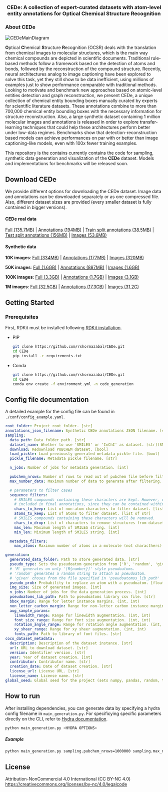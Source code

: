 <!-- PROJECT LOGO -->
<br />
<div align="center">
<h3 align="center">CEDe: A collection of expert-curated datasets with atom-level entity annotations for 
Optical Chemical Structure Recognition</h3>
</div>

<!-- ABOUT THE PROJECT -->
### About CEDe 

![CEDeMainDiagram](https://storage.googleapis.com/lgcede/CEDe%20-%20MainDiagram.png)

**O**ptical **C**hemical **S**tructure **R**ecognition (OCSR) deals with the translation from chemical images 
to molecular structures, which is the main way chemical compounds are depicted in scientific 
documents. Traditional rule-based methods follow a framework based on the detection of atoms 
and bonds, followed by the reconstruction of the compound structure. Recently, neural 
architectures analog to image captioning have been explored to solve this task, yet they 
still show to be data inefficient, using millions of examples just to show performance 
comparable with traditional methods. Looking to motivate and benchmark new approaches 
based on atomic-level entities detection and graph reconstruction, we present CEDe, 
a unique collection of chemical entity bounding boxes manually curated by experts for 
scientific literature datasets. These annotations combine to more than 700,000 chemical 
entity bounding boxes with the necessary information for structure reconstruction. Also, a 
large synthetic dataset containing 1 million molecular images and annotations is released 
in order to explore transfer-learning techniques that could help these architectures perform
better under low-data regimes. Benchmarks show that detection-reconstruction based models
can achieve performances on par with or better than image captioning-like models, 
even with 100x fewer training examples.

This repository is the contains currently contains the code for sampling, synthetic data generation and
visualization of the **CEDe** dataset. Models and implementations for benchmarks will be released soon.

## Download CEDe
We provide different options for downloading the CEDe dataset. Image data and annotations can be downloaded
separately or as one compressed file. Also, different dataset sizes are provided (every smaller dataset
is fully contained in bigger versions).

#### CEDe real data

[Full (135.7MB)](https://storage.googleapis.com/lgcede/CEDe_dataset_v0.2.tar.gz) | 
[Annotations (194MB)](https://storage.googleapis.com/lgcede/CEDe_dataset_v0.2.json) |
[Train split annotations (38.5MB)](https://storage.googleapis.com/lgcede/CEDe_dataset_finetune_split_v0.2.json) |
[Test split annotations (156MB)](https://storage.googleapis.com/lgcede/CEDe_dataset_test_split_v0.2.json) | 
[Images (53.6MB)](https://storage.googleapis.com/lgcede/CEDe_dataset_images_v0.2.tar.gz)

#### Synthetic data
**10K images**: [Full (334MB)](https://storage.googleapis.com/lgcede/CEDe_synthetic_data_10k.tar.gz) | [Annotations (177MB)](https://storage.googleapis.com/lgcede/CEDe_synthetic_data_10k.json) | [Images (320MB)](https://storage.googleapis.com/lgcede/CEDe_synthetic_images_10k.tar.gz)

**50K images**: [Full (1.6GB)](https://storage.googleapis.com/lgcede/CEDe_synthetic_data_50k.tar.gz) | [Annotations (887MB)](https://storage.googleapis.com/lgcede/CEDe_synthetic_data_50k.json) | [Images (1.6GB)](https://storage.googleapis.com/lgcede/CEDe_synthetic_images_50k.tar.gz)

**100K images**: [Full (3.3GB)](https://storage.googleapis.com/lgcede/CEDe_synthetic_data_100k.tar.gz) | [Annotations (1.7GB)](https://storage.googleapis.com/lgcede/CEDe_synthetic_data_100k.json) | [Images (3.1GB)](https://storage.googleapis.com/lgcede/CEDe_synthetic_images_100k.tar.gz)

**1M images**: [Full (32.5GB)](https://storage.googleapis.com/lgcede/CEDe_synthetic_data_1M.tar.gz) | [Annotations (17.3GB)](https://storage.googleapis.com/lgcede/CEDe_synthetic_data_1M.json) | [Images (31.2G)](https://storage.googleapis.com/lgcede/CEDe_synthetic_images_1M.tar.gz)

<!-- GETTING STARTED -->
## Getting Started

### Prerequisites
First, RDKit must be installed following [RDKit installation](https://www.rdkit.org/docs/Install.html).
* PIP
  ```sh
  git clone https://github.com/rshormazabal/CEDe.git
  cd CEDe
  pip install -r requirements.txt
  ```
* Conda
  ```sh
  git clone https://github.com/rshormazabal/CEDe.git
  cd CEDe
  conda env create -f environment.yml -n cede_generation
  ```

<!-- USAGE EXAMPLES -->
## Config file documentation
A detailed example for the config file can be found in `./conf/config_example.yaml`.
```yaml
root_folder: Project root folder. [str] 
annotations_json_filename: Synthetic CEDe annotations JSON filename. [str] 
sampling:
  data_path: Data folder path. [str]
  dataset_name: Whether to use 'SMILES' or 'InChI' as dataset. [str](SMILES, InChI)
  download: Redownload PUBCHEM dataset. [bool]
  load_pickle: Load previously generated metadata pickle file. [bool]
  pickle_filename: Metadata pickle filename. [str]

  n_jobs: Number of jobs for metadata generation. [int]

  pubchem_nrows: Number of rows to read out of pubchem file before filtering. [int]
  max_number_data: Maximum number of data to generate after filtering. [int]

  # parameters to filter cases
  sequence_filters:
    # SMILES compounds containing these characters are kept. However, other token are also 
    # included in final annotations, since they can be contained within these structures.
    chars_to_keep: List of non-atom characters to filter dataset. [list of str]
    atoms_to_keep: List of atoms to filter dataset. [list of str]
    # SMILES compounds containing these characters will be removed.
    chars_to_drop: List of characters to remove structures from dataset. [list of str]
    max_len: Maximum length of SMILES string. [int]
    min_len: Minimum length of SMILES string. [int]

  metadata_filters:
    max_atoms: Maximum number of atoms in a molecule (not characthers). [int]

generation:
  generated_data_folder: Path to store generated data. [str] 
  pseudo_type: Sets the pseudoatom generation from ['R', 'random', 'given']. [str]
  # 'R' generates on only '[R{number}]' style pseudoatoms. 
  # 'random' generates a random string to attach as pseudoatom.
  # 'given' choses from the file specified in 'pseudoatomos_lib_path' 
  pseudo_prob: Probability to replace an atom with a pseudoatom. [float]
  img_size: Size of generated images. [int]
  n_jobs: Number of jobs for the data generation process. [int]
  pseudoatoms_lib_path: Path to pseudoatoms library csv file. [str] 
  bbox_margin: Range for letter instance margins. (int, int)         
  non_letter_carbon_margin: Range for non-letter carbon instance margins. (int, int) 
  aug_sample_params:
    linewidth_range: Range for linewidth augmentation. (int, int)
    font_size_range: Range for font size augmentation. (int, int)
    rotation_angle_range: Range for rotation angle augmentation. (int, int)
    xy_sheer_range: Range for xy sheer augmentation. (int, int)
    fonts_path: Path to library of font files. [str]
coco_dataset_metadata:
  description: Description of the dataset instance. [str] 
  url: URL to download dataset. [str] 
  version: Identifier version. [str]
  year: Year of dataset creation. [int]
  contributor: Contributor name. [str]
  creation_date: Date of dataset creation. [str]
  license_url: License URL. [str] 
  license_name: License name. [str]
global_seed: Global seed for the project (sets numpy, pandas, random, torch, etc). [int]
```

## How to run
After installing dependencies, you can generate data by specifying a hydra config filename in `main_generation.py`.
For specificying specific parameters directly on the CLI, refer to [Hydra documentation](https://hydra.cc/docs/intro/).
```sh
python main_generation.py <HYDRA OPTIONS>
```
##### Example
```sh
python main_generation.py sampling.pubchem_nrows=1000000 sampling.max_number_data=5000000 generation.pseudo_prob=0.8
```

## License

Attribution-NonCommercial 4.0 International (CC BY-NC 4.0)
https://creativecommons.org/licenses/by-nc/4.0/legalcode
